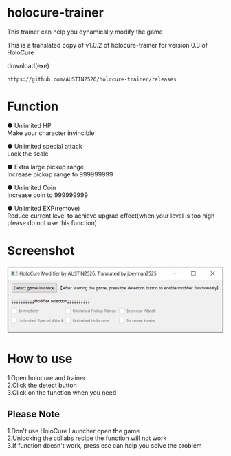 ﻿# holocure-trainer  
This trainer can help you dynamically modify the game   

This is a translated copy of v1.0.2 of holocure-trainer for version 0.3 of HoloCure

download(exe)  

```
https://github.com/AUSTIN2526/holocure-trainer/releases
```

# Function  

● Unlimited HP  
  Make your character invincible  
  
● Unlimited special attack  
  Lock the scale

● Extra large pickup range  
  Increase pickup range to 999999999

● Unlimited Coin  
  Increase coin to 999999999  
  
● Unlimited EXP(remove)  
 Reduce current level to achieve upgrad effect(when your level is too high please do not use this function)  
	
# Screenshot  
![Image text](https://github.com/joeyman2525/holocure-trainer/blob/main/V1.0.2%20English.jpg)  
   
# How to use  
1.Open holocure and trainer  
2.Click the detect button   
3.Click on the function when you need  

## Please Note
1.Don't use HoloCure Launcher open the game  
2.Unlocking the collabs recipe the function will not work  
3.If function doesn't work, press esc can help you solve the problem  

